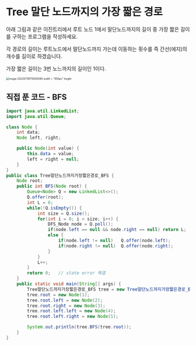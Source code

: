 # Tree 말단 노드까지의 가장 짧은 경로

아래 그림과 같은 이진트리에서 루트 노드 1에서 말단노드까지의 길이 중 가장 짧은 길이를 구하는 프로그램을 작성하세요.

각 경로의 길이는 루트노드에서 말단노드까지 가는데 이동하는 횟수를 즉 간선(에지)의 개수를 길이로 하겠습니다.

가장 짧은 길이는 3번 노느까지의 길이인 1이다.



<img src="/Users/choieunbi/Library/Application Support/typora-user-images/image-20220718175830065.png" alt="image-20220718175830065 width = &quot;450px&quot; height" style="zoom:50%;" />





## 직접 푼 코드 - BFS

```java
import java.util.LinkedList;
import java.util.Queue;

class Node {
    int data;
    Node left, right;

    public Node(int value) {
        this.data = value;
        left = right = null;
    }
}
public class Tree말단노드까지가장짧은경로_BFS {
    Node root;
    public int BFS(Node root) {
        Queue<Node> Q = new LinkedList<>();
        Q.offer(root);
        int L = 0;
        while(!Q.isEmpty()) {
            int size = Q.size();
            for(int i = 0; i < size; i++) {
                DFS_Node node = Q.poll();
                if(node.left == null && node.right == null) return L;
                else {
                    if(node.left != null)   Q.offer(node.left);
                    if(node.right != null)  Q.offer(node.right);
                }
            }
            L++;
        }
        return 0;	// state error 해결
    }
    public static void main(String[] args) {
        Tree말단노드까지가장짧은경로_BFS tree = new Tree말단노드까지가장짧은경로_BFS();
        tree.root = new Node(1);
        tree.root.left = new Node(2);
        tree.root.right = new Node(3);
        tree.root.left.left = new Node(4);
        tree.root.left.right = new Node(5);

        System.out.println(tree.BFS(tree.root));
    }
}
```